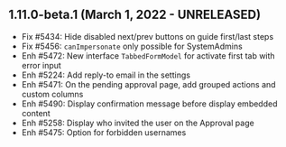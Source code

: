 1.11.0-beta.1 (March 1, 2022 - UNRELEASED)
------------------------------------------

- Fix #5434: Hide disabled next/prev buttons on guide first/last steps
- Fix #5456: `canImpersonate` only possible for SystemAdmins
- Enh #5472: New interface `TabbedFormModel` for activate first tab with error input
- Enh #5224: Add reply-to email in the settings
- Enh #5471: On the pending approval page, add grouped actions and custom columns
- Enh #5490: Display confirmation message before display embedded content
- Enh #5258: Display who invited the user on the Approval page
- Enh #5475: Option for forbidden usernames
